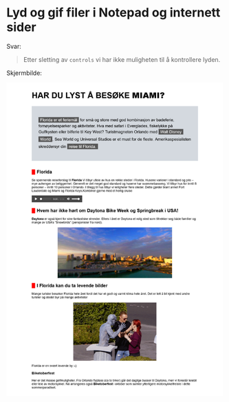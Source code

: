 # Lyd og gif filer i Notepad og internett sider

Svar:
> Etter sletting av `controls` vi har ikke muligheten til å kontrollere lyden.

Skjermbilde:

![Skjermbilde av nettsiden](./screenshot.png)